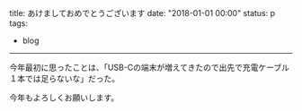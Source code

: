 title: あけましておめでとうございます
date: "2018-01-01 00:00"
status: p
tags:
- blog
---

今年最初に思ったことは、「USB-Cの端末が増えてきたので出先で充電ケーブル１本では足らないな」だった。

今年もよろしくお願いします。
